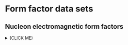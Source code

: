 # Form factor data sets

## Nucleon electromagnetic form factors 
<details><summary>(CLICK ME)</summary>
<p>
0000.dat is kept for test
xxxx.dat are data table from published papers, rxxxx.dat are corresponding recompiled table
cxxx.dat are recompiled table of multiple data sets

| idx | author(1st) | publication | observable | process | description | comments |
| :-: | :-: | :-: | :-: | :-: | :-: |
| 0000 | N/A | N/A | N/A | N/A |  test  | test |
| 0001 | M. K. Jones | [Phys. Rev. Lett. 84 (2000) 1398](https://doi.org/10.1103/PhysRevLett.84.1398) | &mu;<sub>p</sub>G<sub>Ep</sub>/G<sub>Mp</sub> | e(pol)+p->e+p(pol) | | |
| 0002 | [Phys. Rev. C 71 (2005) 055202](https://doi.org/10.1103/PhysRevC.71.055202) | &mu;<sub>p</sub>G<sub>Ep</sub>/G<sub>Mp</sub> | e(pol)+p->e+p(pol) | | |
| 0003 | [Phys. Rev. Lett. 88 (2002) 092301](https://doi.org/10.1103/PhysRevLett.88.092301) | &mu;<sub>p</sub>G<sub>Ep</sub>/G<sub>Mp</sub> | e(pol)+p->e+p(pol) | | |
| 0004 | [Phys. Rev. C 85 (2012) 045203](https://doi.org/10.1103/PhysRevC.85.045203) | &mu;<sub>p</sub>G<sub>Ep</sub>/G<sub>Mp</sub> | e(pol)+p->e+p(pol) |  | improved analysis of 0003 |
| 0005 | [Phys. Rev. Lett. 104 (2010) 242301](https://doi.org/10.1103/PhysRevLett.104.242301) | &mu;<sub>p</sub>G<sub>Ep</sub>/G<sub>Mp</sub> | e(pol)+p->e+p(pol) | | |
| 0006 | [Phys. Rev. Lett. 106 (2011) 132501](https://doi.org/10.1103/PhysRevLett.106.132501) | &mu;<sub>p</sub>G<sub>Ep</sub>/G<sub>Mp</sub> | e(pol)+p->e+p(pol) |  |  |
| 0007 | [Phys. Rev. 142 (1966) 922](https://doi.org/10.1103/PhysRev.142.922) | G<sub>Ep</sub> | e+p->e+p |  |  |
| 0008 | [Phys. Rev. 142 (1966) 922](https://doi.org/10.1103/PhysRev.142.922) | G<sub>Mp</sub>/&mu;<sub>p</sub> | e+p->e+p |  |  |
| 0009 | [Phys. Rev. D 4 (1971) 45](https://doi.org/10.1103/PhysRevD.4.45) | G<sub>Ep</sub><sup>2</sup> | e+p->e+p |  | first 3 points quoted from [Phys. Rev. 126 (1962) 1183](https://doi.org/10.1103/PhysRev.126.1183) and [Nuovo Cim. (1963) 18](https://doi.org/10.1007/BF02806044) |
| 0010 | [Phys. Rev. D 4 (1971) 45](https://doi.org/10.1103/PhysRevD.4.45) | G<sub>Mp</sub><sup>2</sup> | e+p->e+p |  | first 3 points quoted from [Phys. Rev. 126 (1962) 1183](https://doi.org/10.1103/PhysRev.126.1183) and [Nuovo Cim. (1963) 18](https://doi.org/10.1007/BF02806044) |
| 0011 | [Phys. Rev. D 4 (1971) 45](https://doi.org/10.1103/PhysRevD.4.45) | &mu;<sup>2</sup>G<sub>Ep</sub><sup>2</sup>/G<sub>Mp</sub><sup>2</sup> | e+p->e+p |  | first 3 points quoted from [Phys. Rev. 126 (1962) 1183](https://doi.org/10.1103/PhysRev.126.1183) and [Nuovo Cim. (1963) 18](https://doi.org/10.1007/BF02806044) |
| 0012 | [Phys. Lett. B 33 (1970) 245](https://doi.org/10.1016/0370-2693(70)90585-X) | &mu;<sup>2</sup>G<sub>Ep</sub><sup>2</sup>/G<sub>Mp</sub><sup>2</sup> | e+p->e+p |  |  |
| 0013 | [Phys. Lett. B 33 (1970) 245](https://doi.org/10.1016/0370-2693(70)90585-X) | G<sub>Mp</sub> | e+p->e+p |  |  |
| 0014 | [Phys. Lett. B 35 (1971) 87](https://doi.org/10.1016/0370-2693(71)90448-5) | G<sub>Ep</sub> | e+p->e+p |  |  |
| 0015 | [Phys. Lett. B 35 (1971) 87](https://doi.org/10.1016/0370-2693(71)90448-5) | G<sub>Mp</sub>/&mu; | e+p->e+p |  |  |
| 0016 | [Phys. Lett. B 35 (1971) 87](https://doi.org/10.1016/0370-2693(71)90448-5) | &mu;G<sub>Ep</sub>/G<sub>Mp</sub> | e+p->e+p |  |  |
| 0017 | [Nucl. Phys. B 58 (1973) 429](https://doi.org/10.1016/0550-3213(73)90594-4) | &mu;<sup>2</sup>G<sub>Ep</sub><sup>2</sup>/G<sub>Mp</sub><sup>2</sup> | e+p->e+p |  |  |
| 0018 | [Nucl. Phys. B 58 (1973) 429](https://doi.org/10.1016/0550-3213(73)90594-4) | G<sub>Mp</sub> | e+p->e+p |  |  |
| 0019 | [Nucl. Phys. B 58 (1973) 429](https://doi.org/10.1016/0550-3213(73)90594-4) | G<sub>En</sub><sup>2</sup> | e+d->e+p+n |  | include some earlier data |
| 0020 | [Nucl. Phys. B 58 (1973) 429](https://doi.org/10.1016/0550-3213(73)90594-4) | G<sub>Mn</sub>/&mu;G<sub>D</sub> | e+d->e+p+n |  | include some earlier data |
| 0021 | [Nucl. Phys. B 93 (1975) 461](https://doi.org/10.1016/0550-3213(75)90514-3) | G<sub>Ep</sub> | e+p->e+p |  |  |
| 0022 | [Nucl. Phys. B 93 (1975) 461](https://doi.org/10.1016/0550-3213(75)90514-3) | G<sub>Mp</sub>/&mu; | e+p->e+p |  |  |
| 0023 | [Nucl. Phys. A 333 (1980) 381](https://doi.org/10.1016/0375-9474(80)90104-9) | G<sub>Ep</sub> | e+p->e+p |  |  |
| 0024 | [Phys. Rev. D 48 (1993) 29](https://doi.org/10.1103/PhysRevD.48.29) | Q<sup>4</sup>G<sub>Mp</sub> | e+p->e+p |  |  |
| 0025 | [Phys. Rev. D 48 (1993) 29](https://doi.org/10.1103/PhysRevD.48.29) | Q<sup>4</sup>F<sub>1p</sub> | e+p->e+p |  |  |
| 0026 | [Phys. Rev. D 49 (1994) 5671](https://doi.org/10.1103/PhysRevD.49.5671) | G<sub>Ep</sub>/G<sub>D</sub> | e+p->e+p |  |  |
| 0027 | [Phys. Rev. D 49 (1994) 5671](https://doi.org/10.1103/PhysRevD.49.5671) | G<sub>Mp</sub>/&mu;G<sub>D</sub> | e+p->e+p |  |  |
| 0028 | [Phys. Rev. D 49 (1994) 5671](https://doi.org/10.1103/PhysRevD.49.5671) | Q<sup>2</sup>F<sub>2p</sub>/F<sub>1p</sub> | e+p->e+p |  |  |
| 0029 | [Phys. Rev. D 50 (1994) 5491](https://doi.org/10.1103/PhysRevD.50.5491) | G<sub>Ep</sub>/G<sub>D</sub> | e+p->e+p |  |  |
| 0030 | [Phys. Rev. D 50 (1994) 5491](https://doi.org/10.1103/PhysRevD.50.5491) | G<sub>Mp</sub>/&mu;G<sub>D</sub> | e+p->e+p |  |  |
| 0031 | [Phys. Rev. D 50 (1994) 5491](https://doi.org/10.1103/PhysRevD.50.5491) | &mu;G<sub>Ep</sub>/G<sub>Mp</sub> | e+p->e+p |  |  |
| 0032 | [Phys. Rev. D 50 (1994) 5491](https://doi.org/10.1103/PhysRevD.50.5491) | F<sub>1p</sub>/G<sub>D</sub> | e+p->e+p |  |  |
| 0033 | [Phys. Rev. D 50 (1994) 5491](https://doi.org/10.1103/PhysRevD.50.5491) | F<sub>2p</sub>/G<sub>D</sub> | e+p->e+p |  |  |
| 0034 | [Phys. Rev. D 50 (1994) 5491](https://doi.org/10.1103/PhysRevD.50.5491) | Q<sup>2</sup>F<sub>2p</sub>/F<sub>1p</sub> | e+p->e+p |  |  |
| 0035 | [Phys. Rev. C 70 (2004) 015206](https://doi.org/10.1103/PhysRevC.70.015206) | G<sub>Ep</sub>/G<sub>D</sub> | e+p->e+p  |  |  |
| 0036 | [Phys. Rev. C 70 (2004) 015206](https://doi.org/10.1103/PhysRevC.70.015206) | G<sub>Mp</sub>/&mu;G<sub>D</sub> | e+p->e+p  |  |  |
| 0037 | [Phys. Rev. C 70 (2004) 015206](https://doi.org/10.1103/PhysRevC.70.015206) | &mu;G<sub>Ep</sub>/G<sub>Mp</sub> | e+p->e+p  |  |  |
| 0038 | [Phys. Rev. Lett. 94 (2005) 142301](https://doi.org/10.1103/PhysRevLett.94.142301) | G<sub>Ep</sub>/G<sub>D</sub> | e+p->e+p |  |  |
| 0039 | [Phys. Rev. Lett. 94 (2005) 142301](https://doi.org/10.1103/PhysRevLett.94.142301) | G<sub>Mp</sub>/&mu;G<sub>D</sub> | e+p->e+p |  |  |
| 0040 | [Phys. Rev. Lett. 94 (2005) 142301](https://doi.org/10.1103/PhysRevLett.94.142301) | &mu;G<sub>Ep</sub>/G<sub>Mp</sub> | e+p->e+p |  |  |
| 0041 | [Phys. Rev. Lett. 87 (2001) 081801](https://doi.org/10.1103/PhysRevLett.87.081801) | G<sub>En</sub> | e(pol)+d(pol)->e+p+n |  |  |
| 0042 | [Phys. Rev. Lett. 92 (2004) 042301](https://doi.org/10.1103/PhysRevLett.92.042301) | G<sub>En</sub> | e(pol)+d(pol)->e+p+n |  |  |
| 0043 | [Phys. Rev. Lett. 105 (2010) 262302](https://doi.org/10.1103/PhysRevLett.105.262302) | G<sub>En</sub> | e(pol)+<sup>3</sup>He(pol)->e+p+p+n |  |  |
| 0044 | [Phys. Rev. C 50 (1994) R1749](https://doi.org/10.1103/PhysRevC.50.R1749) | G<sub>En</sub> | e(pol)+d->e+p+n(pol) |  |  |
| 0045 | [Phys. Rev. C 44 (1991) R571](https://doi.org/10.1103/PhysRevC.44.R571) | G<sub>En</sub> | e(pol)+<sup>3</sup>He(pol)->e+p+p+n |  |  |
| 0046 | [Phys. Rev. Lett. 80 (1998) 452](https://doi.org/10.1103/PhysRevLett.80.452) [Erratum: 82 (1999) 2221](https://doi.org/10.1103/PhysRevLett.82.2221) | &mu;G<sub>Ep</sub>/G<sub>Mp</sub> | e(pol)+p->e+p(pol) |  |  |
| 0047 | [Phys. Rev. Lett. 82 (1999) 4988](https://doi.org/10.1103/PhysRevLett.82.4988) | G<sub>En</sub> | e(pol)+d(pol)->e+p+n |  |  |
| 0048 | [Eur. Phys. J. A 5 (1999) 131](https://doi.org/10.1007/s100500050268) | G<sub>En</sub> | e(pol)+d(pol)->e+p+n |  |  |
| 0049 | [Eur. Phys. J. A 6 (1999) 329](https://doi.org/10.1007/s100500050351) | G<sub>En</sub> | e(pol)+<sup>3</sup>He(pol)->e+p+p+n |  |  |
| 0050 | [Phys. Rev. Lett. 83 (1999) 276](https://doi.org/10.1103/PhysRevLett.83.276) | G<sub>En</sub> | e(pol)+d->e+p+n(pol) |  |  |
| 0051 | [Phys. Rev. C 84 (2011) 055204](https://doi.org/10.1103/PhysRevC.84.055204) | &mu;G<sub>Ep</sub>/G<sub>Mp</sub> | e(pol)+p->e+p(pol) |  | Reanalysis of [Phys. Rev. Lett. 99 (2007) 202002](https://doi.org/10.1103/PhysRevLett.99.202002)  |
| 0052 | [Phys. Rev. Lett. 98 (2007) 052301](https://doi.org/10.1103/PhysRevLett.98.052301) | &mu;G<sub>Ep</sub>/G<sub>Mp</sub> | e(pol)+p(pol)->e+p |  |  |
| 0053 | [Phys. Rev. C 74 (2006) 035201](https://doi.org/10.1103/PhysRevC.74.035201) | &mu;G<sub>Ep</sub>/G<sub>Mp</sub> | e(pol)+p(pol)->e+p |  |  |
| 0054 | [Nucl. Phys. A 764 (2006) 261](https://doi.org/10.1016/j.nuclphysa.2005.09.012) | &mu;G<sub>Ep</sub>/G<sub>Mp</sub> | e(pol)+p->e+p(pol) |  |  |
| 0055 | [Phys. Lett. B 705 (2011) 59](https://doi.org/10.1016/j.physletb.2011.10.002) | &mu;G<sub>Ep</sub>/G<sub>Mp</sub> | e(pol)+p->e+p(pol) |  |  |
| 0056 | [Phys. Lett. B 564 (2003) 199](https://doi.org/10.1016/S0370-2693(03)00725-1) | G<sub>En</sub> | e(pol)+<sup>3</sup>He(pol)->e+p+p+n |  |  |
| 0057 | [Phys. Rev. Lett. 101 (2008) 042501](https://doi.org/10.1103/PhysRevLett.101.042501) | &mu;G<sub>En</sub>/G<sub>Mn</sub> | e(pol)+d(pol)->e+p+n |  |  |
| 0058 | [Eur. Phys. J. A 24 (2005) 101](https://doi.org/10.1140/epja/i2004-10115-8) | G<sub>En</sub> | e(pol)+d(pol)->e+p+n |  |  |
| 0059 | [Phys. Lett. B 327 (1994) 201](https://doi.org/10.1016/0370-2693(94)90718-8) | G<sub>En</sub> | e(pol)+<sup>3</sup>He(pol)->e+p+p+n |  |  |
| 0060 | [Phys. Rev. C 73 (2005) 025205](https://doi.org/10.1103/PhysRevC.73.025205) | G<sub>En</sub>/G<sub>Mn</sub> | e(pol)+d->e+p+n(pol) |  |  |
| 0061 | [Phys. Rev. Lett. 83 (1999) 4257](https://doi.org/10.1103/PhysRevLett.83.4257) | G<sub>En</sub> | e(pol)+<sup>3</sup>He(pol)->e+p+p+n |  |  |
| 0062 | [Phys. Rev. Lett. 102 (2009) 192001](https://doi.org/10.1103/PhysRevLett.102.192001) | G<sub>Mn</sub>/&mu;G<sub>D</sub> | e+d->e+p+n |  |  |
| 0063 | [Phys. Lett. B 336 (1994) 313](https://doi.org/10.1016/0370-2693(94)90538-X) | G<sub>Mn</sub>/&mu;G<sub>D</sub> | e+d->e+p+n |  |  |
| 0064 | [Phys. Lett. B 428 (1998) 248](https://doi.org/10.1016/S0370-2693(98)00442-0) | G<sub>Mn</sub>/&mu;G<sub>D</sub> | e+d->e+p+n |  |  |
| 0065 | [Phys. Rev. Lett. 75 (1995) 21](https://doi.org/10.1103/PhysRevLett.75.21) | G<sub>Mn</sub>/&mu;G<sub>D</sub> | e+d->e+p+n |  |  |
| 0066 | [Phys. Rev. C 50 (1994) R546](https://doi.org/10.1103/PhysRevC.50.R546) | (G<sub>Mn</sub>/&mu;G<sub>D</sub>)<sup>2</sup> | e(pol)+<sup>3</sup>He(pol)->e+p+p+n |  |  |
| 0067 | [Phys. Rev. C 75 (2007) 034003](https://doi.org/10.1103/PhysRevC.75.034003) | G<sub>Mn</sub>/&mu;G<sub>D</sub> | e(pol)+<sup>3</sup>He(pol)->e+p+p+n |  | Refined analysis of [Phys. Rev. Lett. 85 (2000) 2900](https://doi.org/10.1103/PhysRevLett.85.2900), [Phys. Rev. C 67 (2003) 012201](https://doi.org/10.1103/PhysRevC.67.012201) and [Phys. Rev. Lett. 87 (2001) 242501](https://doi.org/10.1103/PhysRevLett.87.242501) |
| 0068 | [Phys. Lett. B 524 (2002) 26](https://doi.org/10.1016/S0370-2693(01)01386-7) | G<sub>Mn</sub>/&mu;G<sub>D</sub> | e+d->e+p+n |  |  |
| 0069 | [Yad. Fiz. 45 (1987) 410 \[Sov. J. Nucl. Phys. 45 (1987) 258\]](http://inspirehep.net/record/250500) | G<sub>Mn</sub>/&mu;G<sub>D</sub> | e+d->e+p+n |  |  |
| 0070 | [Phys. Rev. Lett. 70 (1993) 718](https://doi.org/10.1103/PhysRevLett.70.718) | G<sub>Mn</sub>/&mu;G<sub>D</sub> | e+d->e+p+n |  |  |
| 0071 | [Phys. Rev. Lett. 70 (1993) 718](https://doi.org/10.1103/PhysRevLett.70.718) | (G<sub>En</sub>/G<sub>D</sub>)<sup>2</sup> | e+d->e+p+n |  |  |
| 0072 | [Phys. Rev. C 48 (1993) R5](https://doi.org/10.1103/PhysRevC.48.R5) | G<sub>Mn</sub>/&mu;G<sub>D</sub> | e+d->e+p+n |  |  |
| 0073 | [Phys. Rev. Lett. 49 (1982) 1139](https://doi.org/10.1103/PhysRevLett.49.1139) | G<sub>Mn</sub> | e+d->e+p+n |  |  |
| 0074 | [Phys. Rev. Lett. 111 (2013) 132504](https://doi.org/10.1103/PhysRevLett.111.132504) | &mu;G<sub>En</sub>/G<sub>Mn</sub> | e(pol)+<sup>3</sup>He(pol)->e+p+p+n |  |  |
| 0075 | [Phys. Rev. Lett. 105 (2010) 242001](https://doi.org/10.1103/PhysRevLett.105.242001), [Phys. Rev. C 90 (2013) 015206](https://doi.org/10.1103/PhysRevC.90.015206) | &sigma;/&sigma;<sub>D</sub> | e+p->e+p |  |  |
| 0076 | [Phys. Rev. C 9 (1974) 2125](https://doi.org/10.1103/PhysRevC.9.2125) [Erratum: 10 (1974) 2111](https://doi.org/10.1103/PhysRevC.10.2111) | G<sub>Ep</sub> | e+p->e+p |  |  |
| 0077 | [Nucl. Phys. A 222 (1974) 269](https://doi.org/10.1016/0375-9474(74)90392-3) | &sigma;/&sigma;<sub>D</sub> | e+p->e+p |  |  |
|  | [Phys. Lett. B 771 (2017) 194](https://doi.org/10.1016/j.physletb.2017.05.031) |  |  |  |  |
|  | [Rev. Mod. Phys. 35 (1963) 335](https://doi.org/10.1103/RevModPhys.35.335) |  |  |  |  |
|  | [Phys. Rev. 124 (1961) 1623](https://doi.org/10.1103/PhysRev.124.1623) |  |  |  |  |
|  | [Phys. Rev. 130 (1963) 2061](https://doi.org/10.1103/PhysRev.130.2061) |  |  |  |  |
|  | [Phys. Rev. Lett. 6 (1961) 286](https://doi.org/10.1103/PhysRevLett.6.286) |  |  |  |  |
|  | [Phys. Rev. Lett. 68 (1992) 2901](https://doi.org/10.1103/PhysRevLett.68.2901) |  |  |  |  |
|  | [Nucl. Phys. A 510 (1990) 740](https://doi.org/10.1016/0375-9474(90)90358-S) |  |  |  |  |
|  | [Phys. Rev. D 8 (1973) 63](https://doi.org/10.1103/PhysRevD.8.63) | G<sub>Mp</sub>/&mu; | e+p->e+p |  | FF extracted assuming &mu;G<sub>Ep</sub>/G<sub>Mp</sub>=1 |
|  | [Phys. Lett. B 31 (1970) 40](https://doi.org/10.1016/0370-2693(70)90015-8) | &mu;G<sub>Ep</sub>/G<sub>Mp</sub> | e+p->e+p |  | FF data table not available in the paper |
|  | [Phys. Rev. Lett. 99 (2007) 202002](https://doi.org/10.1103/PhysRevLett.99.202002) |  |  |  | updated by 0051 |
|  | [Phys. Rev. Lett. 61 (1988) 806](https://doi.org/10.1103/PhysRevLett.61.806) |  |  |  | FF data table not available in the paper |
|  | [Phys. Rev. Lett. 85 (2000) 2900](https://doi.org/10.1103/PhysRevLett.85.2900) |  |  |  | updated by 0067 |
|  | [Phys. Rev. C 67 (2003) 012201](https://doi.org/10.1103/PhysRevC.67.012201) |  |  |  | updated by 0067 |
|  | [Phys. Rev. Lett. 87 (2001) 242501](https://doi.org/10.1103/PhysRevLett.87.242501) |  |  |  | updated by 0067 |
| c001 | N/A | &mu;G<sub>Ep</sub>/G<sub>Mp</sub> | N/A | recompiled | recompiled |
| c002 | N/A | G<sub>Ep</sub>/G<sub>D</sub> | N/A | recompiled | recompiled |
| c003 | N/A | G<sub>Mp</sub>/&mu;G<sub>D</sub> | N/A | recompiled | recompiled |
| c004 | N/A | &mu;G<sub>En</sub>/G<sub>Mn</sub> | N/A | recompiled | recompiled |
| c005 | N/A | G<sub>En</sub> | N/A | recompiled | recompiled |
| c006 | N/A | G<sub>Mn</sub>/&mu;G<sub>D</sub> | N/A | recompiled | recompiled |
| c007 | N/A | Q<sup>4</sup>F<sub>1p</sub> | N/A | recompiled | recompiled |
| c008 | N/A | Q<sup>2</sup>F<sub>2p</sub>/F<sub>1p</sub> | N/A | recompiled | recompiled |
| c009 | N/A | F<sub>2p</sub>/G<sub>D</sub> | N/A | recompiled | recompiled |
| c010 | N/A | &sigma;/&sigma;<sub>D</sub> | N/A | recompiled | recompiled |

</p>
</details>

